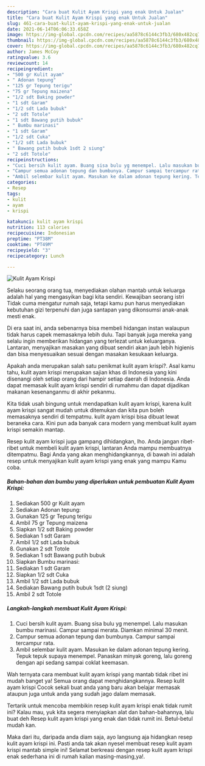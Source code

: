 ```yaml
---
description: "Cara buat Kulit Ayam Krispi yang enak Untuk Jualan"
title: "Cara buat Kulit Ayam Krispi yang enak Untuk Jualan"
slug: 461-cara-buat-kulit-ayam-krispi-yang-enak-untuk-jualan
date: 2021-06-14T06:06:33.658Z
image: https://img-global.cpcdn.com/recipes/aa5878c6144c3fb3/680x482cq70/kulit-ayam-krispi-foto-resep-utama.jpg
thumbnail: https://img-global.cpcdn.com/recipes/aa5878c6144c3fb3/680x482cq70/kulit-ayam-krispi-foto-resep-utama.jpg
cover: https://img-global.cpcdn.com/recipes/aa5878c6144c3fb3/680x482cq70/kulit-ayam-krispi-foto-resep-utama.jpg
author: James McCoy
ratingvalue: 3.6
reviewcount: 14
recipeingredient:
- "500 gr Kulit ayam"
- " Adonan tepung"
- "125 gr Tepung terigu"
- "75 gr Tepung maizena"
- "1/2 sdt Baking powder"
- "1 sdt Garam"
- "1/2 sdt Lada bubuk"
- "2 sdt Totole"
- "1 sdt Bawang putih bubuk"
- " Bumbu marinasi"
- "1 sdt Garam"
- "1/2 sdt Cuka"
- "1/2 sdt Lada bubuk"
- " Bawang putih bubuk 1sdt 2 siung"
- "2 sdt Totole"
recipeinstructions:
- "Cuci bersih kulit ayam. Buang sisa bulu yg menempel. Lalu masukan bumbu marinasi. Campur sampai merata. Diamkan minimal 30 menit."
- "Campur semua adonan tepung dan bumbunya. Campur sampai tercampur rata."
- "Ambil selembar kulit ayam. Masukan ke dalam adonan tepung kering. Tepuk tepuk supaya menempel. Panaskan minyak goreng, lalu goreng dengan api sedang sampai coklat keemasan."
categories:
- Resep
tags:
- kulit
- ayam
- krispi

katakunci: kulit ayam krispi 
nutrition: 113 calories
recipecuisine: Indonesian
preptime: "PT38M"
cooktime: "PT49M"
recipeyield: "3"
recipecategory: Lunch

---
```



![Kulit Ayam Krispi](https://img-global.cpcdn.com/recipes/aa5878c6144c3fb3/680x482cq70/kulit-ayam-krispi-foto-resep-utama.jpg)

Selaku seorang orang tua, menyediakan olahan mantab untuk keluarga adalah hal yang mengasyikan bagi kita sendiri. Kewajiban seorang istri Tidak cuma mengatur rumah saja, tetapi kamu pun harus menyediakan kebutuhan gizi terpenuhi dan juga santapan yang dikonsumsi anak-anak mesti enak.

Di era  saat ini, anda sebenarnya bisa membeli hidangan instan walaupun tidak harus capek memasaknya lebih dulu. Tapi banyak juga mereka yang selalu ingin memberikan hidangan yang terlezat untuk keluarganya. Lantaran, menyajikan masakan yang dibuat sendiri akan jauh lebih higienis dan bisa menyesuaikan sesuai dengan masakan kesukaan keluarga. 



Apakah anda merupakan salah satu penikmat kulit ayam krispi?. Asal kamu tahu, kulit ayam krispi merupakan sajian khas di Indonesia yang kini disenangi oleh setiap orang dari hampir setiap daerah di Indonesia. Anda dapat memasak kulit ayam krispi sendiri di rumahmu dan dapat dijadikan makanan kesenanganmu di akhir pekanmu.

Kita tidak usah bingung untuk mendapatkan kulit ayam krispi, karena kulit ayam krispi sangat mudah untuk ditemukan dan kita pun boleh memasaknya sendiri di tempatmu. kulit ayam krispi bisa dibuat lewat beraneka cara. Kini pun ada banyak cara modern yang membuat kulit ayam krispi semakin mantap.

Resep kulit ayam krispi juga gampang dihidangkan, lho. Anda jangan ribet-ribet untuk membeli kulit ayam krispi, lantaran Anda mampu membuatnya ditempatmu. Bagi Anda yang akan menghidangkannya, di bawah ini adalah resep untuk menyajikan kulit ayam krispi yang enak yang mampu Kamu coba.

<!--inarticleads1-->

##### Bahan-bahan dan bumbu yang diperlukan untuk pembuatan Kulit Ayam Krispi:

1. Sediakan 500 gr Kulit ayam
1. Sediakan  Adonan tepung:
1. Gunakan 125 gr Tepung terigu
1. Ambil 75 gr Tepung maizena
1. Siapkan 1/2 sdt Baking powder
1. Sediakan 1 sdt Garam
1. Ambil 1/2 sdt Lada bubuk
1. Gunakan 2 sdt Totole
1. Sediakan 1 sdt Bawang putih bubuk
1. Siapkan  Bumbu marinasi:
1. Sediakan 1 sdt Garam
1. Siapkan 1/2 sdt Cuka
1. Ambil 1/2 sdt Lada bubuk
1. Sediakan  Bawang putih bubuk 1sdt (2 siung)
1. Ambil 2 sdt Totole




<!--inarticleads2-->

##### Langkah-langkah membuat Kulit Ayam Krispi:

1. Cuci bersih kulit ayam. Buang sisa bulu yg menempel. Lalu masukan bumbu marinasi. Campur sampai merata. Diamkan minimal 30 menit.
1. Campur semua adonan tepung dan bumbunya. Campur sampai tercampur rata.
1. Ambil selembar kulit ayam. Masukan ke dalam adonan tepung kering. Tepuk tepuk supaya menempel. Panaskan minyak goreng, lalu goreng dengan api sedang sampai coklat keemasan.




Wah ternyata cara membuat kulit ayam krispi yang mantab tidak ribet ini mudah banget ya! Semua orang dapat menghidangkannya. Resep kulit ayam krispi Cocok sekali buat anda yang baru akan belajar memasak ataupun juga untuk anda yang sudah jago dalam memasak.

Tertarik untuk mencoba membikin resep kulit ayam krispi enak tidak rumit ini? Kalau mau, yuk kita segera menyiapkan alat dan bahan-bahannya, lalu buat deh Resep kulit ayam krispi yang enak dan tidak rumit ini. Betul-betul mudah kan. 

Maka dari itu, daripada anda diam saja, ayo langsung aja hidangkan resep kulit ayam krispi ini. Pasti anda tak akan nyesel membuat resep kulit ayam krispi mantab simple ini! Selamat berkreasi dengan resep kulit ayam krispi enak sederhana ini di rumah kalian masing-masing,ya!.

